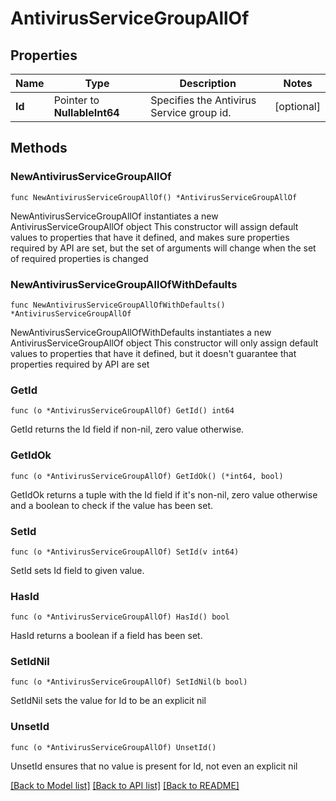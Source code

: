 # AntivirusServiceGroupAllOf

## Properties

Name | Type | Description | Notes
------------ | ------------- | ------------- | -------------
**Id** | Pointer to **NullableInt64** | Specifies the Antivirus Service group id. | [optional] 

## Methods

### NewAntivirusServiceGroupAllOf

`func NewAntivirusServiceGroupAllOf() *AntivirusServiceGroupAllOf`

NewAntivirusServiceGroupAllOf instantiates a new AntivirusServiceGroupAllOf object
This constructor will assign default values to properties that have it defined,
and makes sure properties required by API are set, but the set of arguments
will change when the set of required properties is changed

### NewAntivirusServiceGroupAllOfWithDefaults

`func NewAntivirusServiceGroupAllOfWithDefaults() *AntivirusServiceGroupAllOf`

NewAntivirusServiceGroupAllOfWithDefaults instantiates a new AntivirusServiceGroupAllOf object
This constructor will only assign default values to properties that have it defined,
but it doesn't guarantee that properties required by API are set

### GetId

`func (o *AntivirusServiceGroupAllOf) GetId() int64`

GetId returns the Id field if non-nil, zero value otherwise.

### GetIdOk

`func (o *AntivirusServiceGroupAllOf) GetIdOk() (*int64, bool)`

GetIdOk returns a tuple with the Id field if it's non-nil, zero value otherwise
and a boolean to check if the value has been set.

### SetId

`func (o *AntivirusServiceGroupAllOf) SetId(v int64)`

SetId sets Id field to given value.

### HasId

`func (o *AntivirusServiceGroupAllOf) HasId() bool`

HasId returns a boolean if a field has been set.

### SetIdNil

`func (o *AntivirusServiceGroupAllOf) SetIdNil(b bool)`

 SetIdNil sets the value for Id to be an explicit nil

### UnsetId
`func (o *AntivirusServiceGroupAllOf) UnsetId()`

UnsetId ensures that no value is present for Id, not even an explicit nil

[[Back to Model list]](../README.md#documentation-for-models) [[Back to API list]](../README.md#documentation-for-api-endpoints) [[Back to README]](../README.md)



